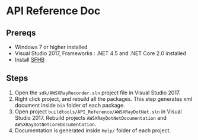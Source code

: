 
# API Reference Doc 

## Prereqs ##
* Windows 7 or higher installed
* Visual Studio 2017, Frameworks : .NET 4.5 and .NET Core 2.0 installed
* Install [SFHB](https://github.com/EWSoftware/SHFB/releases)

## Steps ##
1. Open the `sdk/AWSXRayRecorder.sln` project file in Visual Studio 2017.
2. Right click project, and rebuild all the packages. This step generates xml document inside `bin` folder of each package.
3. Open project `buildtools/API_Reference/AWSXRayDotNet.sln` in Visual Studio 2017. Rebuild projects `AWSXRayDotNetDocumentation` and `AWSXRayDotNetCoreDocumentation`.
4. Documentation is generated inside `Help/` folder of each project.